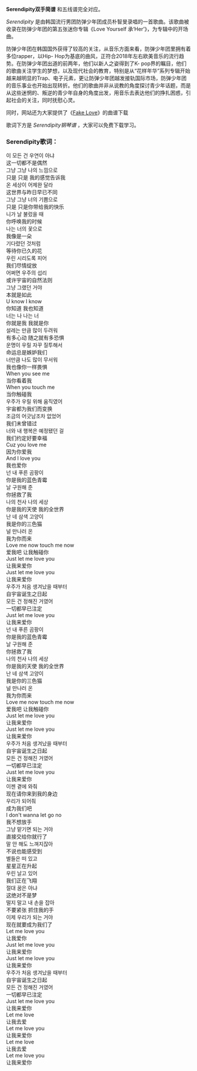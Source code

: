 

**Serendipity双手简谱** 和五线谱完全对应。

_Serendipity_ 是由韩国流行男团防弹少年团成员朴智旻录唱的一首歌曲。该歌曲被收录在防弹少年团的第五张迷你专辑《Love Yourself
承‘Her’》，为专辑中的开场曲。

防弹少年团在韩国国外获得了较高的关注，从音乐方面来看，防弹少年团里拥有着多位rapper，以Hip-
Hop为基底的曲风，正符合2018年左右欧美音乐的流行趋势。在防弹少年团出道的前两年，他们以新人之姿得到了K-
pop界的瞩目，他们的歌曲关注学生的梦想，以及现代社会的教育，特别是从“花样年华”系列专辑开始越来越明显的Trap、电子元素，更让防弹少年团越发接轨国际市场，防弹少年团的音乐事业也开始出现转折。他们的歌曲并非从说教的角度探讨青少年话题，而是从这些迷惘的、叛逆的青少年自身的角度出发，用音乐去表达他们的挣扎困惑，引起社会的关注，同时抚慰心灵。

同时，网站还为大家提供了《[Fake Love](Music-9391-Fake-Love-防弹少年团.html "Fake Love")》的曲谱下载

歌词下方是 _Serendipity钢琴谱_ ，大家可以免费下载学习。

### Serendipity歌词：

이 모든 건 우연이 아냐  
这一切都不是偶然  
그냥 그냥 나의 느낌으로  
只是 只是 我的感觉告诉我  
온 세상이 어제완 달라  
这世界与昨日早已不同  
그냥 그냥 너의 기쁨으로  
只是 只是你带给我的快乐  
니가 날 불렀을 때  
你呼唤我的时候  
나는 너의 꽃으로  
我像是一朵  
기다렸던 것처럼  
等待你已久的花  
우린 시리도록 피어  
我们尽情绽放  
어쩌면 우주의 섭리  
或许宇宙的自然法则  
그냥 그랬던 거야  
本就是如此  
U know I know  
你知道 我也知道  
너는 나 나는 너  
你就是我 我就是你  
설레는 만큼 많이 두려워  
有多心动 随之就有多恐惧  
운명이 우릴 자꾸 질투해서  
命运总是嫉妒我们  
너만큼 나도 많이 무서워  
我也像你一样畏惧  
When you see me  
当你看着我  
When you touch me  
当你触碰我  
우주가 우릴 위해 움직였어  
宇宙都为我们而变换  
조금의 어긋남조차 없었어  
我们未曾错过  
너와 내 행복은 예정됐던 걸  
我们约定好要幸福  
Cuz you love me  
因为你爱我  
And I love you  
我也爱你  
넌 내 푸른 곰팡이  
你是我的蓝色青霉  
날 구원해 준  
你拯救了我  
나의 천사 나의 세상  
你是我的天使 我的全世界  
난 네 삼색 고양이  
我是你的三色猫  
널 만나러 온  
我为你而来  
Love me now touch me now  
爱我吧 让我触碰你  
Just let me love you  
让我来爱你  
Just let me love you  
让我来爱你  
우주가 처음 생겨났을 때부터  
自宇宙诞生之日起  
모든 건 정해진 거였어  
一切都早已注定  
Just let me love you  
让我来爱你  
넌 내 푸른 곰팡이  
你是我的蓝色青霉  
날 구원해 준  
你拯救了我  
나의 천사 나의 세상  
你是我的天使 我的全世界  
난 네 삼색 고양이  
我是你的三色猫  
널 만나러 온  
我为你而来  
Love me now touch me now  
爱我吧 让我触碰你  
Just let me love you  
让我来爱你  
Just let me love you  
让我来爱你  
우주가 처음 생겨났을 때부터  
自宇宙诞生之日起  
모든 건 정해진 거였어  
一切都早已注定  
Just let me love you  
让我来爱你  
이젠 곁에 와줘  
现在请你来到我的身边  
우리가 되어줘  
成为我们吧  
I don't wanna let go no  
我不想放手  
그냥 맡기면 되는 거야  
直接交给你就行了  
말 안 해도 느껴지잖아  
不说也能感受到  
별들은 떠 있고  
星星正在升起  
우린 날고 있어  
我们正在飞翔  
절대 꿈은 아냐  
这绝对不是梦  
떨지 말고 내 손을 잡아  
不要紧张 抓住我的手  
이제 우리가 되는 거야  
现在就要成为我们了  
Let me love you  
让我爱你  
Just let me love you  
让我来爱你  
Just let me love you  
让我来爱你  
우주가 처음 생겨났을 때부터  
自宇宙诞生之日起  
모든 건 정해진 거였어  
一切都早已注定  
Just let me love you  
让我来爱你  
Let me love  
让我去爱  
Let me love you  
让我来爱你  
Let me love  
让我去爱  
Let me love you  
让我来爱你

